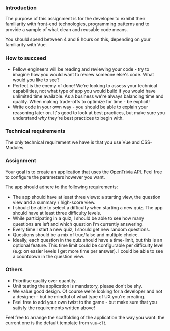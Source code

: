 ### Introduction

The purpose of this assignment is for the developer to exhibit their familiarity with front-end technologies, programming patterns and to provide a sample of what clean and reusable code means.

You should spend between 4 and 8 hours on this, depending on your familiarity with Vue.

### How to succeed

- Fellow engineers will be reading and reviewing your code - try to imagine how you would want to review someone else's code. What would you like to see?
- Perfect is the enemy of done! We're looking to assess your technical capabilities, not what type of app you would build if you would have unlimited time available. As a business we're always balancing time and quality. When making trade-offs to optimize for time - be explicit!
- Write code in your own way - you should be able to explain your reasoning later on. It's good to look at best practices, but make sure you understand _why_ they're best practices to begin with.

### Technical requirements

The only technical requirement we have is that you use Vue and CSS-Modules.

### Assignment

Your goal is to create an application that uses the [OpenTrivia API](https://opentdb.com/api_config.php). Feel free to configure the parameters however you want.

The app should adhere to the following requirements:

- The app should have at least three views: a starting view, the question view and a summary / high-score view.
- I should be able to select a difficulty when starting a new quiz. The app should have at least three difficulty levels.
- While participating in a quiz, I should be able to see how many questions are left and which question I’m currently answering.
- Every time I start a new quiz, I should get new random questions.
- Questions should be a mix of true/false and multiple choice.
- Ideally, each question in the quiz should have a time-limit, but this is an optional feature. This time limit could be configurable per difficulty level (e.g: on easier levels I get more time per answer). I could be able to see a countdown in the question view.

### Others

- Prioritise quality over quantity.
- Unit testing the application is mandatory, please don't be shy.
- We value good design. Of course we’re looking for a developer and not a designer - but be mindful of what type of UX you're creating.
- Feel free to add your own twist to the game - but make sure that you satisfy the requirements written above!

Feel free to arrange the scaffolding of the application the way you want: the current one is the default template from `vue-cli`
